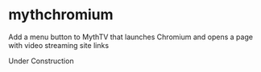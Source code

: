 # mythchromium
Add a menu button to MythTV that launches Chromium and opens a page with video streaming site links
  
 Under Construction
